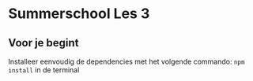 # Summerschool Les 3 

## Voor je begint
Installeer eenvoudig de dependencies met het volgende commando: `npm install` in de terminal
